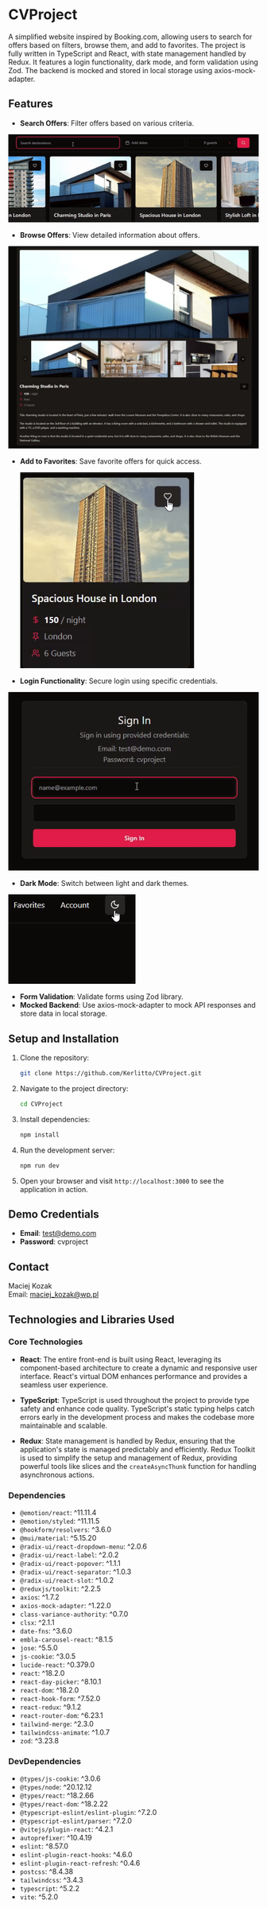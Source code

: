 # CVProject

A simplified website inspired by Booking.com, allowing users to search for offers based on filters, browse them, and add to favorites. The project is fully written in TypeScript and React, with state management handled by Redux. It features a login functionality, dark mode, and form validation using Zod. The backend is mocked and stored in local storage using axios-mock-adapter.

## Features

- **Search Offers**: Filter offers based on various criteria.
  
 ![Search Offers](./search.gif)
  
- **Browse Offers**: View detailed information about offers.

 ![Browse Offers](./browsesmall.jpg)
  
- **Add to Favorites**: Save favorite offers for quick access.
  
  ![Favorite](./favorite.gif)
  
- **Login Functionality**: Secure login using specific credentials.

 ![Sign In](./signin.gif)
  
- **Dark Mode**: Switch between light and dark themes.

 ![Dark Mode](./darkmode.gif)

- **Form Validation**: Validate forms using Zod library.
- **Mocked Backend**: Use axios-mock-adapter to mock API responses and store data in local storage.

## Setup and Installation

1. Clone the repository:

   ```bash
   git clone https://github.com/Kerlitto/CVProject.git
   ```

2. Navigate to the project directory:

   ```bash
   cd CVProject
   ```

3. Install dependencies:

   ```bash
   npm install
   ```

4. Run the development server:

   ```bash
   npm run dev
   ```

5. Open your browser and visit `http://localhost:3000` to see the application in action.

## Demo Credentials

- **Email**: test@demo.com
- **Password**: cvproject

## Contact

Maciej Kozak  
Email: maciej_kozak@wp.pl

## Technologies and Libraries Used

### Core Technologies

- **React**: The entire front-end is built using React, leveraging its component-based architecture to create a dynamic and responsive user interface. React's virtual DOM enhances performance and provides a seamless user experience.
- **TypeScript**: TypeScript is used throughout the project to provide type safety and enhance code quality. TypeScript's static typing helps catch errors early in the development process and makes the codebase more maintainable and scalable.

- **Redux**: State management is handled by Redux, ensuring that the application's state is managed predictably and efficiently. Redux Toolkit is used to simplify the setup and management of Redux, providing powerful tools like slices and the `createAsyncThunk` function for handling asynchronous actions.

### Dependencies

- `@emotion/react`: ^11.11.4
- `@emotion/styled`: ^11.11.5
- `@hookform/resolvers`: ^3.6.0
- `@mui/material`: ^5.15.20
- `@radix-ui/react-dropdown-menu`: ^2.0.6
- `@radix-ui/react-label`: ^2.0.2
- `@radix-ui/react-popover`: ^1.1.1
- `@radix-ui/react-separator`: ^1.0.3
- `@radix-ui/react-slot`: ^1.0.2
- `@reduxjs/toolkit`: ^2.2.5
- `axios`: ^1.7.2
- `axios-mock-adapter`: ^1.22.0
- `class-variance-authority`: ^0.7.0
- `clsx`: ^2.1.1
- `date-fns`: ^3.6.0
- `embla-carousel-react`: ^8.1.5
- `jose`: ^5.5.0
- `js-cookie`: ^3.0.5
- `lucide-react`: ^0.379.0
- `react`: ^18.2.0
- `react-day-picker`: ^8.10.1
- `react-dom`: ^18.2.0
- `react-hook-form`: ^7.52.0
- `react-redux`: ^9.1.2
- `react-router-dom`: ^6.23.1
- `tailwind-merge`: ^2.3.0
- `tailwindcss-animate`: ^1.0.7
- `zod`: ^3.23.8

### DevDependencies

- `@types/js-cookie`: ^3.0.6
- `@types/node`: ^20.12.12
- `@types/react`: ^18.2.66
- `@types/react-dom`: ^18.2.22
- `@typescript-eslint/eslint-plugin`: ^7.2.0
- `@typescript-eslint/parser`: ^7.2.0
- `@vitejs/plugin-react`: ^4.2.1
- `autoprefixer`: ^10.4.19
- `eslint`: ^8.57.0
- `eslint-plugin-react-hooks`: ^4.6.0
- `eslint-plugin-react-refresh`: ^0.4.6
- `postcss`: ^8.4.38
- `tailwindcss`: ^3.4.3
- `typescript`: ^5.2.2
- `vite`: ^5.2.0

